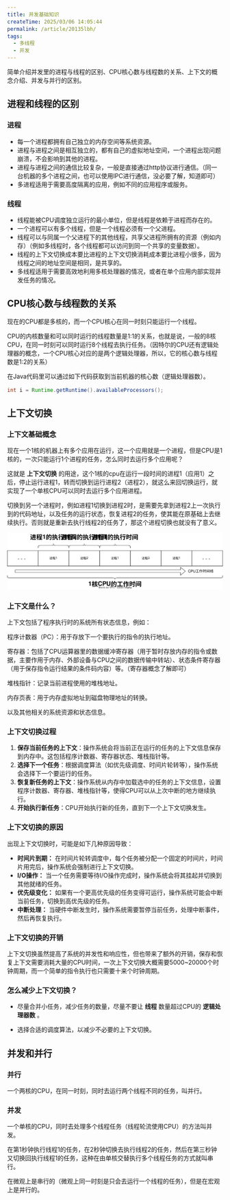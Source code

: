 ```yaml
---
title: 并发基础知识
createTime: 2025/03/06 14:05:44
permalink: /article/20135lbh/
tags:
  - 多线程
  - 并发
---
```


简单介绍并发里的进程与线程的区别、CPU核心数与线程数的关系、上下文的概念介绍、并发与并行的区别。

<!-- more -->


## 进程和线程的区别

### 进程

- 每一个进程都拥有自己独立的内存空间等系统资源。
- 进程与进程之间是相互独立的，都有自己的虚拟地址空间，一个进程出现问题崩溃，不会影响到其他的进程。
- 进程与进程之间的通信比较复杂，一般是直接通过http协议进行通信。（同一台机器的多个进程之间，也可以使用IPC进行通信，没必要了解，知道即可）
- 多进程适用于需要高度隔离的应用，例如不同的应用程序或服务。



### 线程

- 线程能被CPU调度独立运行的最小单位，但是线程是依赖于进程而存在的。
- 一个进程可以有多个线程，但是一个线程必须有一个父进程。
- 线程可以与同属一个父进程下的其他线程，共享父进程所拥有的资源（例如内存）（例如多线程时，各个线程都可以访问到同一个共享的变量数据）。
- 线程的上下文切换成本要比进程的上下文切换消耗成本要比进程小很多，因为线程之间的地址空间是相同，是共享的。
- 多线程适用于需要高效地利用多核处理器的情况，或者在单个应用内部实现并发任务的情况。



## CPU核心数与线程数的关系

现在的CPU都是多核的，而一个CPU核心在同一时刻只能运行一个线程。

CPU的内核数量和可以同时运行的线程数量是1:1的关系，也就是说，一般的8核CPU，在同一时刻可以同时运行8个线程去执行任务。（因特尔的CPU还有逻辑处理器的概念，一个CPU核心对应的是两个逻辑处理器，所以，它的核心数与线程数是1:2的关系）

在Java代码里可以通过如下代码获取到当前机器的核心数（逻辑处理器数）。

```java
int i = Runtime.getRuntime().availableProcessors();
```



## 上下文切换

### 上下文基础概念

现在一个1核的机器上有多个应用在运行，这一个应用就是一个进程，但是CPU是1核的，一次只能运行1个进程的任务，怎么同时去运行多个应用呢？

这就是 **上下文切换** 的用途，这个1核的cpu在运行一段时间的进程1（应用1）之后，停止运行进程1，转而切换到运行进程2（进程2），就这么来回切换运行，就实现了一个单核CPU可以同时去运行多个应用进程。

切换到另一个进程时，例如进程1切换到进程2时，是需要先拿到进程2上一次执行到的代码地址，以及任务的运行状态，恢复进程2的任务，使其能在原基础上去继续执行。否则就是重新去执行线程2的任务了，那这个进程切换也就没有了意义。

![cpu](images/cpu.svg)

### 上下文是什么？

上下文包括了程序执行时的系统所有状态信息，例如：

程序计数器（PC）：用于存放下一个要执行的指令的执行地址。

寄存器：包括了CPU运算器里的数据缓冲寄存器（用于暂时存放内存的指令或数据，主要作用于内存、外部设备与CPU之间的数据传输中转站）、状态条件寄存器（用于保存指令运行结果的条件码内容）等。（寄存器概念了解即可）

堆栈指针：记录当前进程使用的堆栈地址。

内存页表：用于内存虚拟地址到磁盘物理地址的转换。

以及其他相关的系统资源和状态信息。



### 上下文切换过程

1. **保存当前任务的上下文**：操作系统会将当前正在运行的任务的上下文信息保存到内存中。这包括程序计数器、寄存器状态、堆栈指针等。
2. **选择下一个任务**：根据调度算法（如优先级调度、时间片轮转等），操作系统会选择下一个要运行的任务。
3. **恢复新任务的上下文**：操作系统从内存中加载选中的任务的上下文信息，设置程序计数器、寄存器、堆栈指针等，使得CPU可以从上次中断的地方继续执行。
4. **开始执行新任务**：CPU开始执行新的任务，直到下一个上下文切换发生。



### 上下文切换的原因

出现上下文切换时，可能是如下几种原因导致：

- **时间片到期：** 在时间片轮转调度中，每个任务被分配一个固定的时间片，时间片用完后，操作系统会强制进行上下文切换。
- **I/O操作：** 当一个任务需要等待I/O操作完成时，操作系统会将其挂起并切换到其他就绪的任务。
- **优先级变化：** 如果有一个更高优先级的任务变得可运行，操作系统可能会中断当前任务，切换到高优先级的任务。
- **中断处理：** 当硬件中断发生时，操作系统需要暂停当前任务，处理中断事件，然后再恢复执行。



### 上下文切换的开销

上下文切换虽然提高了系统的并发性和响应性，但也带来了额外的开销，保存和恢复上下文需要消耗大量的CPU时间，一次上下文切换大概需要5000~20000个时钟周期，而一个简单的指令执行也只需要十来个时钟周期。



### 怎么减少上下文切换？

- 尽量合并小任务，减少任务的数量，尽量不要让 **线程** 数量超过CPU的 **逻辑处理器数** 。

- 选择合适的调度算法，以减少不必要的上下文切换。



## 并发和并行

### 并行

一个两核的CPU，在同一时刻，同时去运行两个线程不同的任务，叫并行。

### 并发

一个单核的CPU，同时去处理多个线程任务（线程轮流使用CPU）的方法叫并发。

在第1秒钟执行线程1的任务，在2秒钟切换去执行线程2的任务，然后在第三秒钟又切换回执行线程1的任务，这种在由单核交替执行多个线程任务的方式就叫串行。

在微观上是串行的（微观上同一时刻是只会去运行一个线程的任务），但是在宏观上是并行的。

